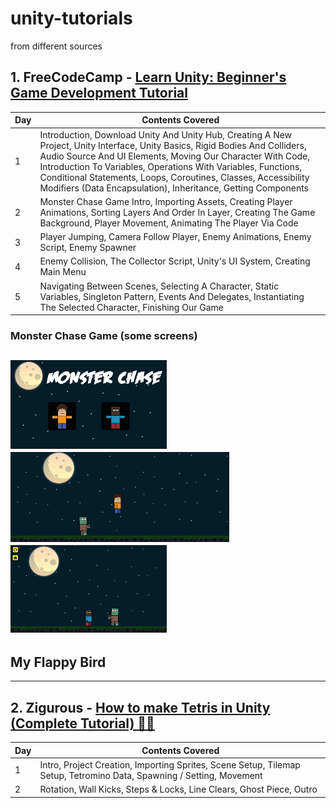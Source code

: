 # unity-tutorials 
from different sources

## 1. FreeCodeCamp - [Learn Unity: Beginner's Game Development Tutorial](https://www.youtube.com/watch?v=gB1F9G0JXOo)
Day  | Contents Covered
------------- | -------------
1  | Introduction, Download Unity And Unity Hub, Creating A New Project, Unity Interface, Unity Basics, Rigid Bodies And Colliders, Audio Source And UI Elements, Moving Our Character With Code, Introduction To Variables, Operations With Variables, Functions, Conditional Statements, Loops, Coroutines, Classes, Accessibility Modifiers (Data Encapsulation), Inheritance, Getting Components
2  | Monster Chase Game Intro, Importing Assets, Creating Player Animations, Sorting Layers And Order In Layer, Creating The Game Background, Player Movement, Animating The Player Via Code
3  | Player Jumping, Camera Follow Player, Enemy Animations, Enemy Script, Enemy Spawner
4  | Enemy Collision, The Collector Script, Unity's UI System, Creating Main Menu
5  | Navigating Between Scenes, Selecting A Character, Static Variables, Singleton Pattern, Events And Delegates, Instantiating The Selected Character, Finishing Our Game


### Monster Chase Game (some screens) 
<img src="/Monster Chase/v3.png" width=250> <img src="/Monster Chase/v2.png" width=350> <img src="/Monster Chase/v4-final.png" width=250> 
--------------------------
## My Flappy Bird ###
-------------------------
## 2. Zigurous - [How to make Tetris in Unity (Complete Tutorial) 🧩🧱](https://youtu.be/ODLzYI4d-J8)
Day  | Contents Covered
------------- | -------------
1  | Intro, Project Creation, Importing Sprites, Scene Setup, Tilemap Setup, Tetromino Data, Spawning / Setting, Movement
2  | Rotation, Wall Kicks, Steps & Locks, Line Clears, Ghost Piece, Outro
